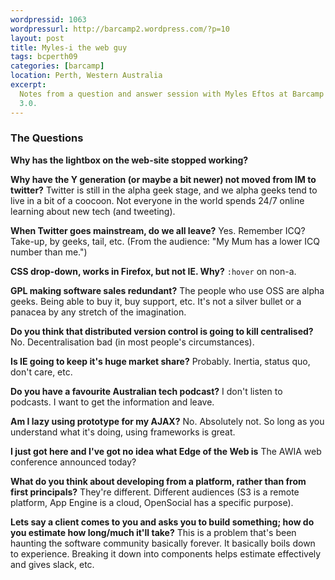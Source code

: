 ```yaml
---
wordpressid: 1063
wordpressurl: http://barcamp2.wordpress.com/?p=10
layout: post
title: Myles-i the web guy
tags: bcperth09
categories: [barcamp]
location: Perth, Western Australia
excerpt: 
  Notes from a question and answer session with Myles Eftos at Barcamp Perth
  3.0.
---
```


### The Questions

**Why has the lightbox on the web-site stopped working?**

**Why have the Y generation (or maybe a bit newer) not moved from IM to twitter?** Twitter is still in the alpha geek stage, and we alpha geeks tend to live in a bit of a coocoon. Not everyone in the world spends 24/7 online learning about new tech (and tweeting).

**When Twitter goes mainstream, do we all leave?** Yes. Remember ICQ? Take-up,
by geeks, tail, etc. (From the audience: "My Mum has a lower ICQ number than me.")

**CSS drop-down, works in Firefox, but not IE. Why?** `:hover` on non-a.

**GPL making software sales redundant?** The people who use OSS are alpha geeks. Being able to buy it, buy support, etc. It's not a silver bullet or a panacea by any stretch of the imagination.

**Do you think that distributed version control is going to kill centralised?** No. Decentralisation bad (in most people's circumstances).

**Is IE going to keep it's huge market share?** Probably. Inertia, status quo, don't care, etc.

**Do you have a favourite Australian tech podcast?** I don't listen to podcasts. I want to get the information and leave.

**Am I lazy using prototype for my AJAX?** No. Absolutely not. So long as you understand what it's doing, using frameworks is great.

**I just got here and I've got no idea what Edge of the Web is** The AWIA web conference announced today?

**What do you think about developing from a platform, rather than from first principals?** They're different. Different audiences (S3 is a remote platform, App Engine is a cloud, OpenSocial has a specific purpose).

**Lets say a client comes to you and asks you to build something; how do you estimate how long/much it'll take?** This is a problem that's been haunting the software community basically forever. It basically boils down to experience. Breaking it down into components helps estimate effectively and gives slack, etc.
